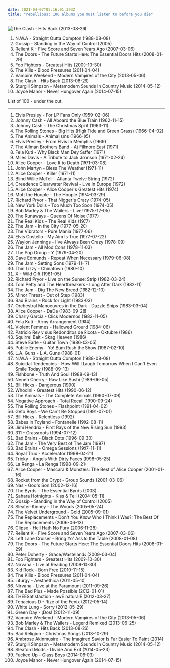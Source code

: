 ```yaml
---
date: 2021-04-07T05:16:01.393Z
title: "rebellious: 100 albums you must listen to before you die"
---
```

![The Clash - Hits Back (2013-08-26)](http://coverartarchive.org/release/55a541b1-679a-4ccd-a321-e97b254d5f91/6391208591-500.jpg "The Clash - Hits Back (2013-08-26)")
<ol class="albums">
<li data-cover="http://coverartarchive.org/release/b52c1c12-bd76-3ac1-b908-7afedf9cfdff/12663390077-500.jpg" data-tags="gangsta rap, hip-hop, rap, hip hop" role="button">N.W.A - Straight Outta Compton (1988-08-08)</li>
<li data-cover="https://img.discogs.com/pqHGjbiJ-g74HIVrPmjtwynSmVs=/fit-in/600x598/filters:strip_icc():format(jpeg):mode_rgb():quality(90)/discogs-images/R-926857-1186771250.jpeg.jpg" data-tags="indie rock" role="button">Gossip - Standing in the Way of Control (2005)</li>
<li data-cover="http://coverartarchive.org/release/8786d6f0-2b86-4c8b-b755-91ae537d2095/25368596465-500.jpg" data-tags="christian rock" role="button">Relient K - Five Score and Seven Years Ago (2007-03-06)</li>
<li data-cover="http://coverartarchive.org/release/2d4a66b0-c436-4f44-b3d4-29e6e8db8d8c/14954913625-500.jpg" data-tags="rock, hard rock, usa, druggy, album rock, psychedelic, energetic, ominous, passionate, literate, confident, aggressive, menacing, freewheeling, provocative, dramatic, raucous, blues rock, trippy, compilation, 00s, proto-punk, sensual, summery, sexual, nocturnal, brooding, rebellious, the doors, cathartic, rowdy, theatrical, swaggering, angst-ridden, brash, hanging out, bravado, reckless, night driving, am pop, exfandessixties" role="button">The Doors - The Future Starts Here: The Essential Doors Hits (2008-01-29)</li>
<li data-cover="http://coverartarchive.org/release/cd535e76-4821-4738-a1fc-bd835c6ff6bd/1941029803-500.jpg" data-tags="rock, alternative rock" role="button">Foo Fighters - Greatest Hits (2009-10-30)</li>
<li data-cover="http://coverartarchive.org/release/2fdc63e1-b76f-3b85-ad4e-73baaa106a43/3374180506-500.jpg" data-tags="garage rock" role="button">The Kills - Blood Pressures (2011-04-04)</li>
<li data-cover="http://coverartarchive.org/release/35a7ea89-605b-466e-a5c5-1726f56f980f/4265527988-500.jpg" data-tags="indie rock" role="button">Vampire Weekend - Modern Vampires of the City (2013-05-06)</li>
<li data-cover="http://coverartarchive.org/release/55a541b1-679a-4ccd-a321-e97b254d5f91/6391208591-500.jpg" data-tags="punk, revolution, hard rock, energetic, angry, late night, passionate, fierce, intense, fiery, confrontational, earnest, snide, raucous, drinking, road trip, protest, nighttime, rebellious, joy, exuberant, empowerment, cathartic, rowdy, volatile, gutsy, sprawling, british punk, dance-rock, tgif, brash, guys night out, hanging out, reckless, night driving, open road" role="button">The Clash - Hits Back (2013-08-26)</li>
<li data-cover="http://coverartarchive.org/release/75b47e43-6fe1-4262-93b9-4bf6af5cb03a/7315989070-500.jpg" data-tags="country" role="button">Sturgill Simpson - Metamodern Sounds In Country Music (2014-05-12)</li>
<li data-cover="http://coverartarchive.org/release/a6b275f9-8b57-4668-a9cc-d0fe76effcd1/20840907999-500.jpg" data-tags="emo, pop punk" role="button">Joyce Manor - Never Hungover Again (2014-07-15)</li>
</ol>
List of 100 - under the cut.
<!-- more -->

_________________

<ol class="albums">
<li data-cover="http://coverartarchive.org/release/847ff6c4-2b9b-4aab-b987-1a6b73e11b65/8379011523-500.jpg" data-tags="rock n roll" role="button">
Elvis Presley - For LP Fans Only (1959-02-06)
</li>
<li data-cover="https://img.discogs.com/lLStmdp_4OXblpQ9lCeuc_qLSoc=/fit-in/200x197/filters:strip_icc():format(jpeg):mode_rgb():quality(90)/discogs-images/R-1363563-1215533559.jpeg.jpg" data-tags="country" role="button">
Johnny Cash - All Aboard the Blue Train (1962-11-15)
</li>
<li data-cover="https://img.discogs.com/SwOQNtq9Bxh1rcu-xxjlJA0DXWo=/fit-in/600x592/filters:strip_icc():format(jpeg):mode_rgb():quality(90)/discogs-images/R-2540394-1604966308-3158.jpeg.jpg" data-tags="christmas" role="button">
Johnny Cash - The Christmas Spirit (1963-11)
</li>
<li data-cover="http://coverartarchive.org/release/5d9391fb-7d01-30c2-879f-7e21ca6daa7e/1636883977-500.jpg" data-tags="classic rock, 60s" role="button">
The Rolling Stones - Big Hits (High Tide and Green Grass) (1966-04-02)
</li>
<li data-cover="https://img.discogs.com/56SreetRhmekryVCiWCylo1Xi6Q=/fit-in/600x593/filters:strip_icc():format(jpeg):mode_rgb():quality(90)/discogs-images/R-5391347-1392213841-4763.jpeg.jpg" data-tags="classic rock, 60s, british, blues rock" role="button">
The Animals - Animalisms (1966-05)
</li>
<li data-cover="http://coverartarchive.org/release/afb6a696-a531-4f8a-ac4f-10e976055308/9951938165-500.jpg" data-tags="rock, country, 60s, elvis presley" role="button">
Elvis Presley - From Elvis In Memphis (1969)
</li>
<li data-cover="https://img.discogs.com/mic1l-p28zoqxQguKjabmbJV5Hg=/fit-in/600x519/filters:strip_icc():format(jpeg):mode_rgb():quality(90)/discogs-images/R-9031515-1473598344-7417.mpo.jpg" data-tags="classic rock, southern rock, blues, live, rock, 70s" role="button">
The Allman Brothers Band - At Fillmore East (1971)
</li>
<li data-cover="https://img.discogs.com/fe04s3yZ5vhHCllifdIAfH78wN8=/fit-in/600x855/filters:strip_icc():format(jpeg):mode_rgb():quality(90)/discogs-images/R-2152318-1480038949-9305.jpeg.jpg" data-tags="revolution, african, passionate, irreverent, organic, fierce, intense, confident, fiery, confrontational, earnest, freewheeling, provocative, hypnotic, raucous, earthy, afro-pop, partying, sensual, sexual, rebellious, celebration, rollicking, celebratory, exuberant, international, empowerment, cathartic, motivation, rowdy, volatile, swaggering, afro-beat, west african, maverick, boisterous, housework, fela kuti, mischief, african traditions" role="button">
Fela Kuti - Why Black Man Dey Suffer (1971)
</li>
<li data-cover="http://coverartarchive.org/release/dca1aa63-ae18-3698-b7d7-72b3fb586af3/25848951329-500.jpg" data-tags="fusion, jazz" role="button">
Miles Davis - A Tribute to Jack Johnson (1971-02-24)
</li>
<li data-cover="http://coverartarchive.org/release/128f51d3-cc2b-4ec2-abc4-be2881b507ae/9259425922-500.jpg" data-tags="hard rock" role="button">
Alice Cooper - Love It to Death (1971-03-08)
</li>
<li data-cover="http://coverartarchive.org/release/d4fe20a1-73df-412a-a01d-6a11af89220c/13407304526-500.jpg" data-tags="folk" role="button">
John Martyn - Bless The Weather (1971-11)
</li>
<li data-cover="http://coverartarchive.org/release/5df50f26-16f7-4543-81f1-bc67fae41d72/5446256865-500.jpg" data-tags="hard rock, classic rock" role="button">
Alice Cooper - Killer (1971-11)
</li>
<li data-cover="https://img.discogs.com/zNVTDZ9DpNy5j-PwjeAoXMFbXGw=/fit-in/600x490/filters:strip_icc():format(jpeg):mode_rgb():quality(90)/discogs-images/R-8471084-1462249052-9565.jpeg.jpg" data-tags="acoustic blues" role="button">
Blind Willie McTell - Atlanta Twelve String (1972)
</li>
<li data-cover="https://img.discogs.com/zFAqpYs5mTlTc78DA3XvyFVDPPk=/fit-in/450x470/filters:strip_icc():format(jpeg):mode_rgb():quality(90)/discogs-images/R-1661721-1362938218-5977.jpeg.jpg" data-tags="live" role="button">
Creedence Clearwater Revival - Live In Europe (1972)
</li>
<li data-cover="http://coverartarchive.org/release/904c5a3d-99a5-4087-bce9-0cbe7009b195/5792525507-500.jpg" data-tags="classic rock, hard rock" role="button">
Alice Cooper - Alice Cooper's Greatest Hits (1974)
</li>
<li data-cover="http://coverartarchive.org/release/c66ee27b-ef8f-4126-99d3-64869e106352/9521925815-500.jpg" data-tags="classic rock, glam rock, 70s" role="button">
Mott the Hoople - The Hoople (1974-03-29)
</li>
<li data-cover="https://img.discogs.com/SxejI6u-qqQHmBco6kdcNzkY3D8=/fit-in/600x790/filters:strip_icc():format(jpeg):mode_rgb():quality(90)/discogs-images/R-9878553-1487836979-9044.jpeg.jpg" data-tags="comedy" role="button">
Richard Pryor - That Nigger's Crazy (1974-05)
</li>
<li data-cover="http://coverartarchive.org/release/66a32da1-ce51-4f06-900e-1a1f13b18cef/3978876533-500.jpg" data-tags="glam rock" role="button">
New York Dolls - Too Much Too Soon (1974-05)
</li>
<li data-cover="http://coverartarchive.org/release/0fa2416d-3813-4639-90d4-c308779b3802/5478169435-500.jpg" data-tags="reggae" role="button">
Bob Marley & The Wailers - Live! (1975-12-05)
</li>
<li data-cover="https://img.discogs.com/L2WehpAkWp_O5nVRX9AaEIl_MjQ=/fit-in/600x607/filters:strip_icc():format(jpeg):mode_rgb():quality(90)/discogs-images/R-773292-1455997615-6207.jpeg.jpg" data-tags="hard rock" role="button">
The Runaways - Queens Of Noise (1977)
</li>
<li data-cover="https://img.discogs.com/9zG8vaAuIJzS6sB9WhErPbwIPOA=/fit-in/600x595/filters:strip_icc():format(jpeg):mode_rgb():quality(90)/discogs-images/R-1081082-1480094319-3225.jpeg.jpg" data-tags="classic rock, punk, power pop, driving, energetic, passionate, intense, aggressive, freewheeling, uncompromising, raucous, fun, uplifting, strong, playful, anthemic, powerful, rebellious, rollicking, passion, joyous, humorous, cathartic, bright, motivation, rowdy, messy, american punk, brash, street-smart, hanging out, rambunctious, bravado, extroverted, tough, iveldie best of 1977" role="button">
The Real Kids - The Real Kids (1977)
</li>
<li data-cover="https://img.discogs.com/UUNlY7aGuwzbHB9z-HDvfDa0AZM=/fit-in/599x595/filters:strip_icc():format(jpeg):mode_rgb():quality(90)/discogs-images/R-2880014-1305396308.jpeg.jpg" data-tags="mod revival, punk rock" role="button">
The Jam - In the City (1977-05-20)
</li>
<li data-cover="http://coverartarchive.org/release/2afcfe44-9adc-3371-ae41-b01b1983c28d/17000919021-500.jpg" data-tags="punk" role="button">
The Vibrators - Pure Mania (1977-06)
</li>
<li data-cover="https://img.discogs.com/DgmQ-li2mG7IwBAYrgNJDo-V5ws=/fit-in/600x600/filters:strip_icc():format(jpeg):mode_rgb():quality(90)/discogs-images/R-2170117-1268407814.jpeg.jpg" data-tags="rock, new wave, 70s, singer-songwriter" role="button">
Elvis Costello - My Aim Is True (1977-07-22)
</li>
<li data-cover="http://coverartarchive.org/release/ddf3f54d-45c4-41fc-84d5-cdb816ab8796/19389411128-500.jpg" data-tags="country, progressive country, freewheeling, outlaw country, drinking, rebellious, rollicking, swaggering, guys night out, bravado, traditional country" role="button">
Waylon Jennings - I've Always Been Crazy (1978-09)
</li>
<li data-cover="https://img.discogs.com/q3mcpA59yOUCaGJSL_ViG-W0iOw=/fit-in/502x788/filters:strip_icc():format(jpeg):mode_rgb():quality(90)/discogs-images/R-1467342-1481302687-1087.jpeg.jpg" data-tags="70s, new wave, mod" role="button">
The Jam - All Mod Cons (1978-11-03)
</li>
<li data-cover="http://coverartarchive.org/release/c2a809dc-748c-4736-a09c-65ce2c48518d/11986651197-500.jpg" data-tags="post-punk" role="button">
The Pop Group - Y (1979-04-20)
</li>
<li data-cover="http://coverartarchive.org/release/995606a7-3646-43a6-8e5b-0f662d0bffdb/27683792112-500.jpg" data-tags="rockabilly, rock, new wave, blues, energetic, summer, passionate, cheerful, freewheeling, raucous, fun, rock n roll, warm, roots rock, drinking, road trip, partying, library, pub rock, rebellious, rollicking, humorous, rowdy, swaggering, lively, guys night out, hanging out, bravado" role="button">
Dave Edmunds - Repeat When Necessary (1979-06-08)
</li>
<li data-cover="https://img.discogs.com/avl_0s8WmrmKc_JgZHbxTyVceR0=/fit-in/474x415/filters:strip_icc():format(jpeg):mode_rgb():quality(90)/discogs-images/R-6217992-1413986979-4056.jpeg.jpg" data-tags="punk" role="button">
The Jam - Setting Sons (1979-11-17)
</li>
<li data-cover="http://coverartarchive.org/release/dde1fde5-2e16-45de-ba63-cd1853861761/8102136906-500.jpg" data-tags="hard rock" role="button">
Thin Lizzy - Chinatown (1980-10)
</li>
<li data-cover="http://coverartarchive.org/release/4b07252c-5d79-45f7-a66c-a54a9d829770/2039685844-500.jpg" data-tags="punk, 80s" role="button">
X - Wild Gift (1981-05)
</li>
<li data-cover="http://coverartarchive.org/release/16e3e24e-28df-4715-9c20-0806d489a1e8/19490167266-500.jpg" data-tags="revolution, angry, irreverent, comedy, confrontational, freewheeling, provocative, bittersweet, earthy, partying, standup comedy, rebellious, exuberant, humorous, rowdy, volatile, rofl, outrageous, political comedy, mischief, grammy nominated, blue humor, huggy" role="button">
Richard Pryor - Live on the Sunset Strip (1982-03-24)
</li>
<li data-cover="https://img.discogs.com/ZUCaockvgHzoB0sXpLrrIw83wYQ=/fit-in/600x592/filters:strip_icc():format(jpeg):mode_rgb():quality(90)/discogs-images/R-10059364-1490905141-1142.jpeg.jpg" data-tags="80s" role="button">
Tom Petty and The Heartbreakers - Long After Dark (1982-11)
</li>
<li data-cover="https://img.discogs.com/Kcw8XYXqhV7mX40adwUGnN6lumo=/fit-in/600x594/filters:strip_icc():format(jpeg):mode_rgb():quality(90)/discogs-images/R-5023729-1382998236-6014.jpeg.jpg" data-tags="punk, new wave, energetic, angry, reflective, passionate, literate, intense, confident, aggressive, fiery, confrontational, earnest, rebellious, exuberant, cathartic, volatile, urgent, british punk, mod revival, brash, my lps, dig the new breed" role="button">
The Jam - Dig The New Breed (1982-12-10)
</li>
<li data-cover="http://coverartarchive.org/release/507bb61e-c7fa-3dd5-ba2d-d6f0f6e2f792/6010164584-500.jpg" data-tags="hardcore, punk, hardcore punk" role="button">
Minor Threat - Out of Step (1983)
</li>
<li data-cover="https://img.discogs.com/Yc3Jvzj03NdvSN519QWmDWVXFg4=/fit-in/200x200/filters:strip_icc():format(jpeg):mode_rgb():quality(90)/discogs-images/R-641014-1165603074.jpeg.jpg" data-tags="hardcore punk" role="button">
Bad Brains - Rock for Light (1983-03)
</li>
<li data-cover="http://coverartarchive.org/release/b3967862-a466-42a6-9dcc-d0534e98213c/25935717778-500.jpg" data-tags="electronica, 80s, synth pop, new wave, post-punk" role="button">
Orchestral Manoeuvres in the Dark - Dazzle Ships (1983-03-04)
</li>
<li data-cover="https://img.discogs.com/LDX5MrAoXkOu3c9xTmpgVa1NO9c=/fit-in/600x960/filters:strip_icc():format(jpeg):mode_rgb():quality(90)/discogs-images/R-3778144-1476185703-9690.jpeg.jpg" data-tags="alice cooper" role="button">
Alice Cooper - DaDa (1983-09-28)
</li>
<li data-cover="https://img.discogs.com/UAmEPVtg1DBkUc4QT8EHvztfQI8=/fit-in/600x600/filters:strip_icc():format(jpeg):mode_rgb():quality(90)/discogs-images/R-4366706-1520795623-4802.jpeg.jpg" data-tags="rock argentino" role="button">
Charly García - Clics Modernos (1983-11-05)
</li>
<li data-cover="https://img.discogs.com/ClsVKqGEXhmTBSY7g0Fl96oGeRw=/fit-in/600x593/filters:strip_icc():format(jpeg):mode_rgb():quality(90)/discogs-images/R-106584-1318747430.jpeg.jpg" data-tags="jazz, funk, passionate, organic, fierce, confident, aggressive, fiery, afrobeat, confrontational, provocative, hypnotic, raucous, earthy, afro-pop, sensual, rebellious, celebratory, exuberant, international, rowdy, afro-beat, west african, boisterous, highlife, fela kuti, celluloid records, african traditions" role="button">
Fela Kuti - Army Arrangement (1984)
</li>
<li data-cover="https://img.discogs.com/cL-lcz10uWiOHJqxFPF_gxmmYpM=/fit-in/300x300/filters:strip_icc():format(jpeg):mode_rgb():quality(90)/discogs-images/R-1451030-1242254280.jpeg.jpg" data-tags="alternative, 80s, folk punk" role="button">
Violent Femmes - Hallowed Ground (1984-06)
</li>
<li data-cover="http://coverartarchive.org/release/2afdb85c-738c-4a68-9d46-ffe32c138002/22424315483-500.jpg" data-tags="post-punk" role="button">
Patricio Rey y sus Redonditos de Ricota - Oktubre (1986)
</li>
<li data-cover="http://coverartarchive.org/release/e380e9d7-5474-3a70-80ff-78455d4595bb/27985789850-500.jpg" data-tags="indie rock, energetic, passionate, fierce, fiery, uncompromising, raucous, post-hardcore, american underground, hardcore punk, manic, rebellious, exuberant, volatile, visceral, urgent, ambitious" role="button">
Squirrel Bait - Skag Heaven (1986)
</li>
<li data-cover="https://img.discogs.com/sdgzbYQzbuCAIiU0I61rPrZWhKc=/fit-in/600x604/filters:strip_icc():format(jpeg):mode_rgb():quality(90)/discogs-images/R-3869014-1352510156-5134.jpeg.jpg" data-tags="alt-country" role="button">
Steve Earle - Guitar Town (1986-03-05)
</li>
<li data-cover="http://coverartarchive.org/release/38f354d3-7148-41ae-96d3-8574a9c71287/14748841978-500.jpg" data-tags="hip-hop, east coast rap, rap" role="button">
Public Enemy - Yo! Bum Rush the Show (1987-02-10)
</li>
<li data-cover="https://img.discogs.com/SckRmjGp1Y2pRuclPz2T880a8dw=/fit-in/600x589/filters:strip_icc():format(jpeg):mode_rgb():quality(90)/discogs-images/R-7621143-1466461966-9813.jpeg.jpg" data-tags="hair metal, glam metal" role="button">
L.A. Guns - L.A. Guns (1988-01)
</li>
<li data-cover="http://coverartarchive.org/release/b52c1c12-bd76-3ac1-b908-7afedf9cfdff/12663390077-500.jpg" data-tags="gangsta rap, hip-hop, rap, hip hop" role="button">
N.W.A - Straight Outta Compton (1988-08-08)
</li>
<li data-cover="https://img.discogs.com/PjJSI72RZMpUb-15N-u1r_CajLE=/fit-in/600x578/filters:strip_icc():format(jpeg):mode_rgb():quality(90)/discogs-images/R-425274-1588588300-5414.jpeg.jpg" data-tags="thrash metal" role="button">
Suicidal Tendencies - How Will I Laugh Tomorrow When I Can't Even Smile Today (1988-09-13)
</li>
<li data-cover="http://coverartarchive.org/release/04a29c62-4cb6-48b4-8be3-484774ee1adf/23490334229-500.jpg" data-tags="80s, funk rock" role="button">
Fishbone - Truth And Soul (1988-09-13)
</li>
<li data-cover="https://img.discogs.com/7fZvGaC1G6pXUshQGpEWttxdEs4=/fit-in/200x200/filters:strip_icc():format(jpeg):mode_rgb():quality(90)/discogs-images/R-65998-001.jpg.jpg" data-tags="pop, dance, funk, freestyle" role="button">
Neneh Cherry - Raw Like Sushi (1989-06-05)
</li>
<li data-cover="https://img.discogs.com/XA76hfYfUSytBHwdmk2R8bmeQMU=/fit-in/288x450/filters:strip_icc():format(jpeg):mode_rgb():quality(90)/discogs-images/R-3783309-1500993905-8129.jpeg.jpg" data-tags="comedy, stand-up" role="button">
Bill Hicks - Dangerous (1990)
</li>
<li data-cover="https://img.discogs.com/uVN8iytnTNWlfeqgvdpldiz2954=/fit-in/599x941/filters:strip_icc():format(jpeg):mode_rgb():quality(90)/discogs-images/R-8267521-1458306048-2645.jpeg.jpg" data-tags="hip-hop, rap, gangsta rap" role="button">
Whodini - Greatest Hits (1990-06-12)
</li>
<li data-cover="http://coverartarchive.org/release/83e57502-031c-4d0a-a659-7ebb1a134da6/2828195326-500.jpg" data-tags="classic rock, rock, 60s, british, blues" role="button">
The Animals - The Complete Animals (1990-07-09)
</li>
<li data-cover="http://coverartarchive.org/release/2c99e627-4a01-4429-9058-2c8dccc3ecef/20987488351-500.jpg" data-tags="hardcore punk" role="button">
Negative Approach - Total Recall (1990-09-24)
</li>
<li data-cover="http://coverartarchive.org/release/886168ed-9fd3-430e-8129-93539907fbaa/4199078719-500.jpg" data-tags="classic rock, the rolling stones" role="button">
The Rolling Stones - Flashpoint (1991-04-02)
</li>
<li data-cover="http://coverartarchive.org/release/cfd9ca32-2709-43bc-9cab-f4ebe02d284a/15950998521-500.jpg" data-tags="gangsta rap, southern rap" role="button">
Geto Boys - We Can't Be Stopped (1991-07-01)
</li>
<li data-cover="http://coverartarchive.org/release/127c75c2-095a-4e25-bcdd-240c9e1087e3/6538986056-500.jpg" data-tags="comedy" role="button">
Bill Hicks - Relentless (1992)
</li>
<li data-cover="http://coverartarchive.org/release/29e47ad3-f219-42e2-ab5c-a24f23fb601b/18640462040-500.jpg" data-tags="rock, riot grrrl, 90s, punk" role="button">
Babes in Toyland - Fontanelle (1992-08-11)
</li>
<li data-cover="http://coverartarchive.org/release/bc0005f1-e3db-4104-a0a1-3ef84c85a857/22686602913-500.jpg" data-tags="classic rock, jimi hendrix" role="button">
Jimi Hendrix - First Rays of the New Rising Sun (1993)
</li>
<li data-cover="http://coverartarchive.org/release/31393df7-4500-42f4-a7e3-01a8894793b4/5597540729-500.jpg" data-tags="rock, alternative rock" role="button">
311 - Grassroots (1994-07-12)
</li>
<li data-cover="http://coverartarchive.org/release/87d8297b-b01e-4eab-861b-e6d4e782830d/3397017644-500.jpg" data-tags="hardcore punk" role="button">
Bad Brains - Black Dots (1996-09-30)
</li>
<li data-cover="http://coverartarchive.org/release/c15b933d-04b1-46f5-ae32-2eeffebd652a/28714176915-500.jpg" data-tags="punk" role="button">
The Jam - The Very Best of The Jam (1997)
</li>
<li data-cover="http://coverartarchive.org/release/c00f3b82-b650-42a5-a686-84f8afa243f9/21856003405-500.jpg" data-tags="hardcore punk" role="button">
Bad Brains - Omega Sessions (1997-11-11)
</li>
<li data-cover="http://coverartarchive.org/release/60a2b021-e664-457c-bd5e-dd67949fe118/20130235098-500.jpg" data-tags="post-punk" role="button">
Royal Trux - Accelerator (1998-04-21)
</li>
<li data-cover="https://img.discogs.com/szu-NSZl7KGzTRwrgan7ERmsDvQ=/fit-in/600x597/filters:strip_icc():format(jpeg):mode_rgb():quality(90)/discogs-images/R-3755542-1372377379-1711.jpeg.jpg" data-tags="trip-hop" role="button">
Tricky - Angels With Dirty Faces (1998-05-25)
</li>
<li data-cover="http://coverartarchive.org/release/cbfea7bc-41ae-4a3c-902a-224c7ba40267/1287496664-500.jpg" data-tags="rock, hard rock" role="button">
La Renga - La Renga (1998-09-21)
</li>
<li data-cover="https://img.discogs.com/Xm9A1eLAWairRgmfudgnDW3dioY=/fit-in/600x904/filters:strip_icc():format(jpeg):mode_rgb():quality(90)/discogs-images/R-12147912-1529259828-8515.jpeg.jpg" data-tags="heavy metal, hard rock" role="button">
Alice Cooper - Mascara & Monsters: The Best of Alice Cooper (2001-01-16)
</li>
<li data-cover="http://coverartarchive.org/release/1f860560-9cfc-4e9b-abbb-98bdc84f7d2a/3331796702-500.jpg" data-tags="indie rock" role="button">
Rocket from the Crypt - Group Sounds (2001-03-06)
</li>
<li data-cover="https://img.discogs.com/e9bP78FudkC0nkWRFNQUy38QDF0=/fit-in/600x602/filters:strip_icc():format(jpeg):mode_rgb():quality(90)/discogs-images/R-328103-1262865321.jpeg.jpg" data-tags="rap" role="button">
Nas - God's Son (2002-12-16)
</li>
<li data-cover="https://img.discogs.com/tDrbmNc_P4TKQQ4G9qXlJESrjOE=/fit-in/600x600/filters:strip_icc():format(jpeg):mode_rgb():quality(90)/discogs-images/R-1472227-1222295422.jpeg.jpg" data-tags="classic rock" role="button">
The Byrds - The Essential Byrds (2003)
</li>
<li data-cover="http://coverartarchive.org/release/ad735a32-1fe2-4742-8d73-4dfa77b08e60/9033346165-500.jpg" data-tags="rock, indie rock" role="button">
Sahara Hotnights - Kiss & Tell (2004-05-11)
</li>
<li data-cover="https://img.discogs.com/pqHGjbiJ-g74HIVrPmjtwynSmVs=/fit-in/600x598/filters:strip_icc():format(jpeg):mode_rgb():quality(90)/discogs-images/R-926857-1186771250.jpeg.jpg" data-tags="indie rock" role="button">
Gossip - Standing in the Way of Control (2005)
</li>
<li data-cover="http://coverartarchive.org/release/75a61f20-20f4-3255-a890-b4868ba2e169/8845794719-500.jpg" data-tags="indie, rock, alternative rock, indie rock" role="button">
Sleater-Kinney - The Woods (2005-05-24)
</li>
<li data-cover="http://coverartarchive.org/release/5cf70c86-0d14-4929-81dc-82b7a60fbc0d/15137264095-500.jpg" data-tags="p w n d" role="button">
The Velvet Underground - Gold (2005-09-01)
</li>
<li data-cover="http://coverartarchive.org/release/eab06683-0a36-4897-85b4-07e363a6769d/13095340713-500.jpg" data-tags="hard rock, college rock, jangle pop, reflective, melancholy, irreverent, aggressive, freewheeling, wry, bittersweet, intimate, raucous, yearning, sleazy, silly, poignant, american underground, bitter, rebellious, wistful, rollicking, exuberant, rowdy, volatile, ramshackle, messy, angst-ridden, brash, rambunctious, reckless, iveldie albums" role="button">
The Replacements - Don't You Know Who I Think I Was?: The Best Of The Replacements (2006-06-13)
</li>
<li data-cover="https://img.discogs.com/-XnFkV2hRHI2Iu3E3Kb1jH9Y0eM=/fit-in/600x600/filters:strip_icc():format(jpeg):mode_rgb():quality(90)/discogs-images/R-845159-1269046384.jpeg.jpg" data-tags="hip-hop, neptunes, rap" role="button">
Clipse - Hell Hath No Fury (2006-11-28)
</li>
<li data-cover="http://coverartarchive.org/release/8786d6f0-2b86-4c8b-b755-91ae537d2095/25368596465-500.jpg" data-tags="christian rock" role="button">
Relient K - Five Score and Seven Years Ago (2007-03-06)
</li>
<li data-cover="http://coverartarchive.org/release/430447b5-e207-4637-90c4-d7c8cccdb3f9/7965367982-500.jpg" data-tags="blues, energetic, crunchy, intense, aggressive, fiery, confrontational, dramatic, raucous, drinking, punk blues, road trip, rebellious, rollicking, gritty, rowdy, volatile, gutsy, lively, visceral, ramshackle, messy, boisterous, brash, guys night out, street-smart, hanging out, rambunctious, reckless, soundweave, dirtiest wall of surround sound ever" role="button">
Left Lane Cruiser - Bring Yo' Ass to the Table (2008-01-08)
</li>
<li data-cover="http://coverartarchive.org/release/2d4a66b0-c436-4f44-b3d4-29e6e8db8d8c/14954913625-500.jpg" data-tags="rock, hard rock, usa, druggy, album rock, psychedelic, energetic, ominous, passionate, literate, confident, aggressive, menacing, freewheeling, provocative, dramatic, raucous, blues rock, trippy, compilation, 00s, proto-punk, sensual, summery, sexual, nocturnal, brooding, rebellious, the doors, cathartic, rowdy, theatrical, swaggering, angst-ridden, brash, hanging out, bravado, reckless, night driving, am pop, exfandessixties" role="button">
The Doors - The Future Starts Here: The Essential Doors Hits (2008-01-29)
</li>
<li data-cover="https://img.discogs.com/hPBi_tvsKOpa0IUmtVzQtKYmGgY=/fit-in/600x589/filters:strip_icc():format(jpeg):mode_rgb():quality(90)/discogs-images/R-13487694-1555161652-4877.jpeg.jpg" data-tags="rock, british, indie rock, 00s" role="button">
Peter Doherty - Grace/Wastelands (2009-03-04)
</li>
<li data-cover="http://coverartarchive.org/release/cd535e76-4821-4738-a1fc-bd835c6ff6bd/1941029803-500.jpg" data-tags="rock, alternative rock" role="button">
Foo Fighters - Greatest Hits (2009-10-30)
</li>
<li data-cover="https://img.discogs.com/xlzzWAfS_HOIwT1TnY1DZncP0YQ=/fit-in/600x531/filters:strip_icc():format(jpeg):mode_rgb():quality(90)/discogs-images/R-1993212-1257301050.jpeg.jpg" data-tags="grunge, live" role="button">
Nirvana - Live at Reading (2009-10-30)
</li>
<li data-cover="http://coverartarchive.org/release/0e2946e1-a9a5-44be-8308-c8486726f2ab/21158108480-500.jpg" data-tags="fuck me daddy" role="button">
Kid Rock - Born Free (2010-11-15)
</li>
<li data-cover="http://coverartarchive.org/release/2fdc63e1-b76f-3b85-ad4e-73baaa106a43/3374180506-500.jpg" data-tags="garage rock" role="button">
The Kills - Blood Pressures (2011-04-04)
</li>
<li data-cover="http://coverartarchive.org/release/216dc68b-c7db-4c5f-b054-753d6d3fd1d1/12911239802-500.jpg" data-tags="black metal, metal" role="button">
Liturgy - Aesthethica (2011-05-10)
</li>
<li data-cover="http://coverartarchive.org/release/cfac8488-17f6-49ee-8172-020f80a8d4c7/6890866619-500.jpg" data-tags="grunge" role="button">
Nirvana - Live at the Paramount (2011-09-26)
</li>
<li data-cover="http://coverartarchive.org/release/1d31185b-f14c-45db-9961-29b3da7bb2ff/22990827518-500.jpg" data-tags="jazz, contemporary jazz" role="button">
The Bad Plus - Made Possible (2012-01-01)
</li>
<li data-cover="http://coverartarchive.org/release/a770df1f-6401-41fe-b59c-e9a101062158/2987321136-500.jpg" data-tags="hip hop, soul, searching, atmospheric, late night, uncompromising, introspection, reflection, uplifting, cerebral, neo-soul, sub pop, sparse, solitude, alternative rap, rebellious, enigmatic, defiant, empowerment, experimental hip-hop, brash, street-smart, hanging out, knotty, scattered, left-field rap" role="button">
THEESatisfaction - awE naturalE (2012-03-27)
</li>
<li data-cover="http://coverartarchive.org/release/f127f560-c021-49e6-992c-be629566f025/948429328-500.jpg" data-tags="rock, hard rock" role="button">
Tenacious D - Rize of the Fenix (2012-05-14)
</li>
<li data-cover="http://coverartarchive.org/release/c038fdf7-03e9-47cb-b07a-412179a24558/5332498991-500.jpg" data-tags="punk, punk rock" role="button">
White Lung - Sorry (2012-05-29)
</li>
<li data-cover="https://img.discogs.com/nUpepG9qKSqDe6qlsgF0VMpO628=/fit-in/600x541/filters:strip_icc():format(jpeg):mode_rgb():quality(90)/discogs-images/R-10774925-1504098172-1414.jpeg.jpg" data-tags="punk rock, pop punk" role="button">
Green Day - ¡Dos! (2012-11-09)
</li>
<li data-cover="http://coverartarchive.org/release/35a7ea89-605b-466e-a5c5-1726f56f980f/4265527988-500.jpg" data-tags="indie rock" role="button">
Vampire Weekend - Modern Vampires of the City (2013-05-06)
</li>
<li data-cover="http://coverartarchive.org/release/a49c6029-f089-4f0c-9680-92b76afc0d97/13255529196-500.jpg" data-tags="electronic, dubstep, druggy, confident, provocative, uncompromising, bittersweet, hypnotic, flowing, roots reggae, nocturnal, triumphant, slick, edm, nighttime, rebellious, stylish, gutsy, pulsing, plaintive, hanging out, night driving, ambitious, contemporary reggae, declamatory" role="button">
Bob Marley & The Wailers - Legend Remixed (2013-06-25)
</li>
<li data-cover="http://coverartarchive.org/release/55a541b1-679a-4ccd-a321-e97b254d5f91/6391208591-500.jpg" data-tags="punk, revolution, hard rock, energetic, angry, late night, passionate, fierce, intense, fiery, confrontational, earnest, snide, raucous, drinking, road trip, protest, nighttime, rebellious, joy, exuberant, empowerment, cathartic, rowdy, volatile, gutsy, sprawling, british punk, dance-rock, tgif, brash, guys night out, hanging out, reckless, night driving, open road" role="button">
The Clash - Hits Back (2013-08-26)
</li>
<li data-cover="http://coverartarchive.org/release/7499421f-067f-444a-a5de-f3bb0184e659/5741834686-500.jpg" data-tags="christmas" role="button">
Bad Religion - Christmas Songs (2013-10-29)
</li>
<li data-cover="http://coverartarchive.org/release/7c088418-e3bd-41c2-a7bd-5e6331bb1a47/16467900306-500.jpg" data-tags="jazz" role="button">
Ambrose Akinmusire - The Imagined Savior Is Far Easier To Paint (2014)
</li>
<li data-cover="http://coverartarchive.org/release/75b47e43-6fe1-4262-93b9-4bf6af5cb03a/7315989070-500.jpg" data-tags="country" role="button">
Sturgill Simpson - Metamodern Sounds In Country Music (2014-05-12)
</li>
<li data-cover="http://coverartarchive.org/release/3b8f2b17-4e04-46e3-aa57-19be9b9f7e4e/7532759610-500.jpg" data-tags="indie rock, post-punk, energetic, angry, irreverent, fierce, aggressive, confrontational, freewheeling, provocative, snide, raucous, flowing, vulgar, rebellious, word play, rollicking, witty, cathartic, gritty, unsettling, sarcastic, gutsy, visceral, savage, angst-ridden, maverick, brash, guys night out, street-smart, hanging out, bravado, extroverted, tough, animated, everyday life, outraged, city life, brassy, harbinger sound, belligerent, just cant hate enough, world view" role="button">
Sleaford Mods - Divide And Exit (2014-05-23)
</li>
<li data-cover="http://coverartarchive.org/release/64d09ddc-daf5-4ed3-9ecf-d949f951fada/7514082952-500.jpg" data-tags="revolution, indie rock, post-rock, reflective, literate, aggressive, fiery, provocative, uncompromising, dramatic, raucous, post-hardcore, cerebral, rebellious, matador records, eccentric, volatile, gutsy, visceral, ramshackle, maverick, brash, rambunctious, outrageous, reckless, nihilistic" role="button">
Fucked Up - Glass Boys (2014-06-03)
</li>
<li data-cover="http://coverartarchive.org/release/a6b275f9-8b57-4668-a9cc-d0fe76effcd1/20840907999-500.jpg" data-tags="emo, pop punk" role="button">
Joyce Manor - Never Hungover Again (2014-07-15)
</li>
</ol>